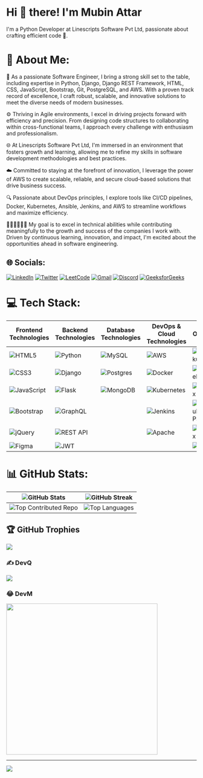 # Hi 👋 there!   I'm Mubin Attar

I'm a Python Developer at Linescripts Software Pvt Ltd, passionate about crafting efficient code 🚀.

# 💫 About Me:
🚀 As a passionate Software Engineer, I bring a strong skill set to the table, including expertise in Python, Django, Django REST Framework, HTML, CSS, JavaScript, Bootstrap, Git, PostgreSQL, and AWS. With a proven track record of excellence, I craft robust, scalable, and innovative solutions to meet the diverse needs of modern businesses.

⚙️ Thriving in Agile environments, I excel in driving projects forward with efficiency and precision. From designing code structures to collaborating within cross-functional teams, I approach every challenge with enthusiasm and professionalism.

🌐 At Linescripts Software Pvt Ltd, I'm immersed in an environment that fosters growth and learning, allowing me to refine my skills in software development methodologies and best practices.

☁️ Committed to staying at the forefront of innovation, I leverage the power of AWS to create scalable, reliable, and secure cloud-based solutions that drive business success.

🔍 Passionate about DevOps principles, I explore tools like CI/CD pipelines, Docker, Kubernetes, Ansible, Jenkins, and AWS to streamline workflows and maximize efficiency.

👨‍💻👨‍💻👨‍💻 My goal is to excel in technical abilities while contributing meaningfully to the growth and success of the companies I work with. Driven by continuous learning, innovation, and impact, I'm excited about the opportunities ahead in software engineering.

## 🌐 Socials:
[![LinkedIn](https://img.shields.io/badge/LinkedIn-%230077B5.svg?logo=linkedin&logoColor=white&style=for-the-badge)](https://linkedin.com/in/mubin-attar-53223716a) [![Twitter](https://img.shields.io/badge/Twitter-%231DA1F2.svg?logo=twitter&logoColor=white&style=for-the-badge)](https://twitter.com/skmubin313)
[![LeetCode](https://img.shields.io/badge/LeetCode-%23FFA116.svg?logo=leetcode&logoColor=white&style=for-the-badge)](https://leetcode.com/mubinattar)
[![Gmail](https://img.shields.io/badge/Gmail-%23D14836.svg?logo=gmail&logoColor=white&style=for-the-badge)](mailto:sk.mubinattar@gmail.com)
[![Discord](https://img.shields.io/badge/Discord-%237289DA.svg?logo=discord&logoColor=white&style=for-the-badge)](https://discord.com/Mubin%20Attar)
[![GeeksforGeeks](https://img.shields.io/badge/GeeksforGeeks-%230B0B0B.svg?logo=geeksforgeeks&logoColor=white&style=for-the-badge)](https://auth.geeksforgeeks.org/user/skmubinattar/practice/)


# 💻 Tech Stack:
| **Frontend Technologies** | **Backend Technologies** | **Database Technologies** | **DevOps & Cloud Technologies** | **Others** |
|---------------------------|--------------------------|---------------------------|---------------------------------|------------|
| ![HTML5](https://img.shields.io/badge/html5-%23E34F26.svg?style=for-the-badge&logo=html5&logoColor=white) | ![Python](https://img.shields.io/badge/python-3670A0?style=for-the-badge&logo=python&logoColor=ffdd54) | ![MySQL](https://img.shields.io/badge/mysql-%2300000f.svg?style=for-the-badge&logo=mysql&logoColor=white) | ![AWS](https://img.shields.io/badge/AWS-%23FF9900.svg?style=for-the-badge&logo=amazon-aws&logoColor=white) | ![Heroku](https://img.shields.io/badge/heroku-%23430098.svg?style=for-the-badge&logo=heroku&logoColor=white) |
| ![CSS3](https://img.shields.io/badge/css3-%231572B6.svg?style=for-the-badge&logo=css3&logoColor=white) | ![Django](https://img.shields.io/badge/django-%23092E20.svg?style=for-the-badge&logo=django&logoColor=white) | ![Postgres](https://img.shields.io/badge/postgres-%23316192.svg?style=for-the-badge&logo=postgresql&logoColor=white) | ![Docker](https://img.shields.io/badge/docker-%230db7ed.svg?style=for-the-badge&logo=docker&logoColor=white) | ![Vercel](https://img.shields.io/badge/vercel-%23000000.svg?style=for-the-badge&logo=vercel&logoColor=white) |
| ![JavaScript](https://img.shields.io/badge/javascript-%23323330.svg?style=for-the-badge&logo=javascript&logoColor=%23F7DF1E) | ![Flask](https://img.shields.io/badge/flask-%23000.svg?style=for-the-badge&logo=flask&logoColor=white) | ![MongoDB](https://img.shields.io/badge/MongoDB-%234ea94b.svg?style=for-the-badge&logo=mongodb&logoColor=white) | ![Kubernetes](https://img.shields.io/badge/kubernetes-%23326ce5.svg?style=for-the-badge&logo=kubernetes&logoColor=white) | ![Nginx](https://img.shields.io/badge/nginx-%23009639.svg?style=for-the-badge&logo=nginx&logoColor=white) |
| ![Bootstrap](https://img.shields.io/badge/bootstrap-%238511FA.svg?style=for-the-badge&logo=bootstrap&logoColor=white) | ![GraphQL](https://img.shields.io/badge/-GraphQL-E10098?style=for-the-badge&logo=graphql&logoColor=white) | | ![Jenkins](https://img.shields.io/badge/jenkins-%232C5263.svg?style=for-the-badge&logo=jenkins&logoColor=white) | ![GitHub Pages](https://img.shields.io/badge/github%20pages-121013?style=for-the-badge&logo=github&logoColor=white) |
| ![jQuery](https://img.shields.io/badge/jquery-%230769AD.svg?style=for-the-badge&logo=jquery&logoColor=white) | ![REST API](https://img.shields.io/badge/REST%20API-%23000000.svg?style=for-the-badge) | | ![Apache](https://img.shields.io/badge/apache-%23D42029.svg?style=for-the-badge&logo=apache&logoColor=white) | ![Redux](https://img.shields.io/badge/redux-%23593d88.svg?style=for-the-badge&logo=redux&logoColor=white) |
| ![Figma](https://img.shields.io/badge/figma-%23F24E1E.svg?style=for-the-badge&logo=figma&logoColor=white) | ![JWT](https://img.shields.io/badge/JWT-black?style=for-the-badge&logo=JSON%20web%20tokens) | | | ![Jinja](https://img.shields.io/badge/jinja-white.svg?style=for-the-badge&logo=jinja&logoColor=black) |

# 📊 GitHub Stats:
| ![GitHub Stats](https://github-readme-stats.vercel.app/api?username=Mubin-Shaikh&theme=radical&hide_border=false&include_all_commits=true&count_private=true) | ![GitHub Streak](https://github-readme-streak-stats.herokuapp.com/?user=Mubin-Shaikh&theme=radical&hide_border=false) |
|---|---|
| ![Top Contributed Repo](https://github-contributor-stats.vercel.app/api?username=Mubin-Shaikh&limit=5&theme=radical&combine_all_yearly_contributions=true) | ![Top Languages](https://github-readme-stats.vercel.app/api/top-langs/?username=Mubin-Shaikh&theme=radical&hide_border=false&include_all_commits=true&count_private=true&layout=compact) |


## 🏆 GitHub Trophies
![](https://github-profile-trophy.vercel.app/?username=Mubin-Shaikh&theme=radical&no-frame=true&no-bg=true&margin-w=4)

### ✍️ DevQ
![](https://quotes-github-readme.vercel.app/api?type=horizontal&theme=radical)

### 😂 DevM
<img src='https://randommeme-five.vercel.app/' style="height: 400px;"/>

---
[![](https://visitcount.itsvg.in/api?id=Mubin-Shaikh&icon=0&color=0)](https://visitcount.itsvg.in)
